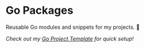 # Go Packages

Reusable Go modules and snippets for my projects. 🚀

_Check out my [Go Project Template](https://github.com/veerendra2/go-project-template) for quick setup!_
